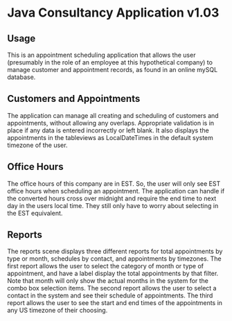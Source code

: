 # Java Consultancy Application v1.03 #

## Usage ##

This is an appointment scheduling application that allows the user (presumably in the role of an employee at this hypothetical company) to manage customer and appointment records, as found in an online mySQL database. 

## Customers and Appointments ##

The application can manage all creating and scheduling of customers and appointments, without allowing any overlaps. 
Appropriate validation is in place if any data is entered incorrectly or left blank. 
It also displays the appointments in the tableviews as LocalDateTimes in the default system timezone of the user. 


## Office Hours ##

The office hours of this company are in EST. So, the user will only see EST office hours when scheduling an appointment. 
The application can handle if the converted hours cross over midnight and require the end time to next day in the users local time. 
They still only have to worry about selecting in the EST equivalent.

## Reports ##

The reports scene displays three different reports for total appointments by type or month, schedules by contact, and appointments by timezones.
The first report allows the user to select the category of month or type of appointment, and have a label display the total appointments by that filter.
Note that month will only show the actual months in the system for the combo box selection items.
The second report allows the user to select a contact in the system and see their schedule of appointments.
The third report allows the user to see the start and end times of the appointments in any US timezone of their choosing.